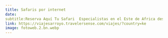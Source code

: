 ```yaml
---
title: Safaris por internet
date:
subtitle:Reserva Aquí Tu Safari  Especialistas en el Este de Africa desde 1996
link: https://viajesarroyo.travelersense.com/viajes/?country=ke
image: fotoweb.2.bn.webp
---
```

